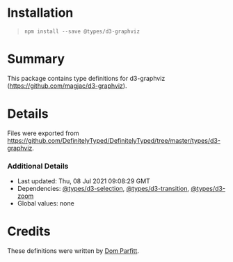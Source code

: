 # Installation
> `npm install --save @types/d3-graphviz`

# Summary
This package contains type definitions for d3-graphviz (https://github.com/magjac/d3-graphviz).

# Details
Files were exported from https://github.com/DefinitelyTyped/DefinitelyTyped/tree/master/types/d3-graphviz.

### Additional Details
 * Last updated: Thu, 08 Jul 2021 09:08:29 GMT
 * Dependencies: [@types/d3-selection](https://npmjs.com/package/@types/d3-selection), [@types/d3-transition](https://npmjs.com/package/@types/d3-transition), [@types/d3-zoom](https://npmjs.com/package/@types/d3-zoom)
 * Global values: none

# Credits
These definitions were written by [Dom Parfitt](https://github.com/DomParfitt).
